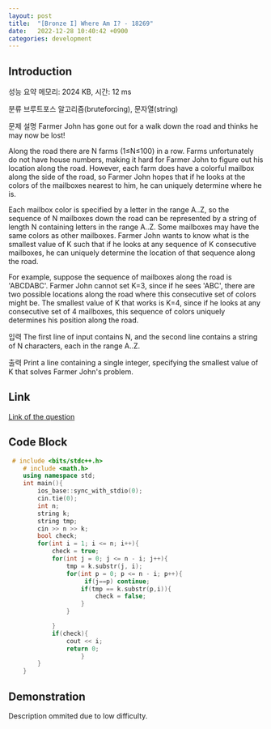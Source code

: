 ```yaml
---
layout: post
title:  "[Bronze I] Where Am I? - 18269"
date:   2022-12-28 10:40:42 +0900
categories: development
---
```


## Introduction

성능 요약
메모리: 2024 KB, 시간: 12 ms

분류
브루트포스 알고리즘(bruteforcing), 문자열(string)

문제 설명
Farmer John has gone out for a walk down the road and thinks he may now be lost!

Along the road there are N farms (1≤N≤100) in a row. Farms unfortunately do not have house numbers, making it hard for Farmer John to figure out his location along the road. However, each farm does have a colorful mailbox along the side of the road, so Farmer John hopes that if he looks at the colors of the mailboxes nearest to him, he can uniquely determine where he is.

Each mailbox color is specified by a letter in the range A..Z, so the sequence of N mailboxes down the road can be represented by a string of length N containing letters in the range A..Z. Some mailboxes may have the same colors as other mailboxes. Farmer John wants to know what is the smallest value of K such that if he looks at any sequence of K consecutive mailboxes, he can uniquely determine the location of that sequence along the road.

For example, suppose the sequence of mailboxes along the road is 'ABCDABC'. Farmer John cannot set K=3, since if he sees 'ABC', there are two possible locations along the road where this consecutive set of colors might be. The smallest value of K that works is K=4, since if he looks at any consecutive set of 4 mailboxes, this sequence of colors uniquely determines his position along the road.

입력
The first line of input contains N, and the second line contains a string of N characters, each in the range A..Z.

출력
Print a line containing a single integer, specifying the smallest value of K that solves Farmer John's problem.

## Link

[Link of the question](https://www.acmicpc.net/problem/18269)

## Code Block

```c++
 # include <bits/stdc++.h>
    # include <math.h>
    using namespace std;
    int main(){
        ios_base::sync_with_stdio(0);
        cin.tie(0);
        int n;
        string k;
        string tmp;
        cin >> n >> k;
        bool check;
        for(int i = 1; i <= n; i++){
            check = true;
            for(int j = 0; j <= n - i; j++){
                tmp = k.substr(j, i);
                for(int p = 0; p <= n - i; p++){
                     if(j==p) continue;
                    if(tmp == k.substr(p,i)){
                        check = false;
                    }
                }

            }
            if(check){
                cout << i;
                return 0;
                    }
        }
    }
```

## Demonstration

Description ommited due to low difficulty.
